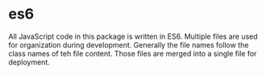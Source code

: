 # es6

All JavaScript code in this package is written in ES6. Multiple files are used
for organization during development. Generally the file names follow the class
names of teh file content. Those files are merged into a single file for
deployment.
